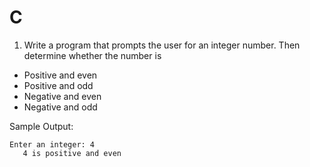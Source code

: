 # C

1. Write a program that prompts the user for an integer number. Then determine whether the number is
* Positive and even
* Positive and odd
* Negative and even
* Negative and odd

Sample Output:
```
Enter an integer: 4
   4 is positive and even
```